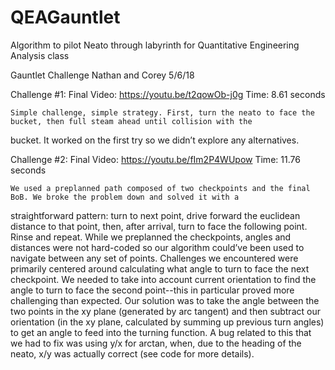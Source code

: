 # QEAGauntlet
Algorithm to pilot Neato through labyrinth for Quantitative Engineering Analysis class

Gauntlet Challenge
Nathan and Corey
5/6/18

Challenge #1:
	Final Video: https://youtu.be/t2qowOb-j0g
	Time: 8.61 seconds

	Simple challenge, simple strategy. First, turn the neato to face the bucket, then full steam ahead until collision with the
bucket. It worked on the first try so we didn’t explore any alternatives.

Challenge #2:
	Final Video: https://youtu.be/fIm2P4WUpow
	Time: 11.76 seconds

	We used a preplanned path composed of two checkpoints and the final BoB. We broke the problem down and solved it with a
straightforward pattern: turn to next point, drive forward the euclidean distance to that point, then, after arrival, turn to face the
following point. Rinse and repeat. While we preplanned the checkpoints, angles and distances were not hard-coded so our algorithm could’ve
been used to navigate between any set of points.
	Challenges we encountered were primarily centered around calculating what angle to turn to face the next checkpoint. We needed to
take into account current orientation to find the angle to turn to face the second point--this in particular proved more challenging than
expected. Our solution was to take the angle between the two points in the xy plane (generated by arc tangent) and then subtract our
orientation (in the xy plane, calculated by summing up previous turn angles) to get an angle to feed into the turning function. A bug
related to this that we had to fix was using y/x for arctan, when, due to the heading of the neato, x/y was actually correct (see code for
more details).
